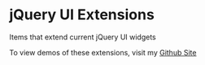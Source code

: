 jQuery UI Extensions
================================
 
Items that extend current jQuery UI widgets

To view demos of these extensions, visit my [Github Site](http://kborchers.github.com/jquery-ui-extensions)